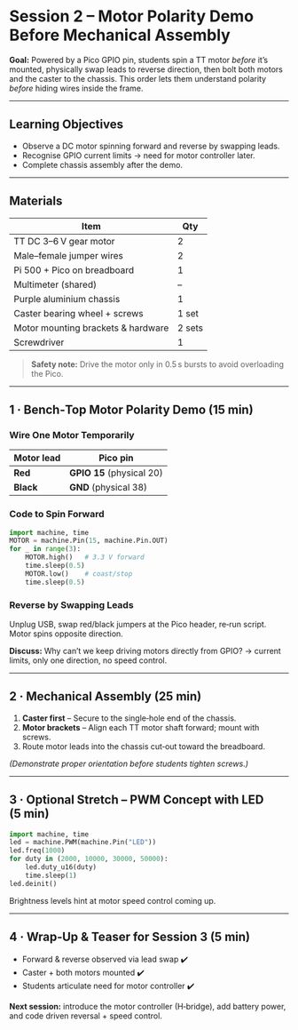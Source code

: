 # Session 2 – Motor Polarity Demo **Before** Mechanical Assembly

**Goal:** Powered by a Pico GPIO pin, students spin a TT motor _before_ it’s mounted, physically swap leads to reverse direction, then bolt both motors and the caster to the chassis. This order lets them understand polarity *before* hiding wires inside the frame.

---

## Learning Objectives

* Observe a DC motor spinning forward and reverse by swapping leads.
* Recognise GPIO current limits → need for motor controller later.
* Complete chassis assembly after the demo.

---

## Materials

| Item | Qty |
|------|-----|
| TT DC 3–6 V gear motor | 2 |
| Male–female jumper wires | 2 |
| Pi 500 + Pico on breadboard | 1 |
| Multimeter (shared) | – |
| Purple aluminium chassis | 1 |
| Caster bearing wheel + screws | 1 set |
| Motor mounting brackets & hardware | 2 sets |
| Screwdriver | 1 |

> **Safety note:** Drive the motor only in 0.5 s bursts to avoid overloading the Pico.

---

## 1 · Bench‑Top Motor Polarity Demo (15 min)

### Wire One Motor Temporarily

| Motor lead | Pico pin |
|------------|----------|
| **Red** | **GPIO 15** (physical 20) |
| **Black** | **GND** (physical 38) |

### Code to Spin Forward

```python
import machine, time
MOTOR = machine.Pin(15, machine.Pin.OUT)
for _ in range(3):
    MOTOR.high()   # 3.3 V forward
    time.sleep(0.5)
    MOTOR.low()    # coast/stop
    time.sleep(0.5)
```

### Reverse by Swapping Leads

Unplug USB, swap red/black jumpers at the Pico header, re‑run script. Motor spins opposite direction.

**Discuss:** Why can’t we keep driving motors directly from GPIO? → current limits, only one direction, no speed control.

---

## 2 · Mechanical Assembly (25 min)

1. **Caster first** – Secure to the single‑hole end of the chassis.  
2. **Motor brackets** – Align each TT motor shaft forward; mount with screws.  
3. Route motor leads into the chassis cut‑out toward the breadboard.

*(Demonstrate proper orientation before students tighten screws.)*

---

## 3 · Optional Stretch – PWM Concept with LED (5 min)

```python
import machine, time
led = machine.PWM(machine.Pin("LED"))
led.freq(1000)
for duty in (2000, 10000, 30000, 50000):
    led.duty_u16(duty)
    time.sleep(1)
led.deinit()
```

Brightness levels hint at motor speed control coming up.

---

## 4 · Wrap‑Up & Teaser for Session 3 (5 min)

* Forward & reverse observed via lead swap ✔️  
* Caster + both motors mounted ✔️  
* Students articulate need for motor controller ✔️  

**Next session:** introduce the motor controller (H‑bridge), add battery power, and code driven reversal + speed control.

